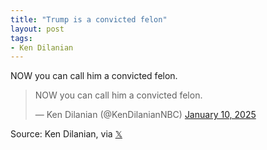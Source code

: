 ```yaml
---
title: "Trump is a convicted felon"
layout: post
tags:
- Ken Dilanian
---
```


NOW you can call him a convicted felon.

<blockquote class="twitter-tweet"><p lang="en" dir="ltr">NOW you can call him a convicted felon.</p>&mdash; Ken Dilanian (@KenDilanianNBC) <a href="https://twitter.com/KenDilanianNBC/status/1877736082252406857?ref_src=twsrc%5Etfw">January 10, 2025</a></blockquote> <script async src="https://platform.twitter.com/widgets.js" charset="utf-8"></script>

Source: Ken Dilanian, via [𝕏](https://x.com)
